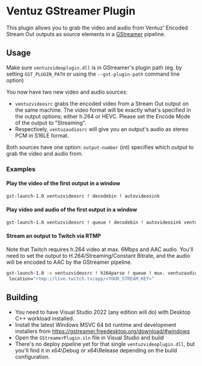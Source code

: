 # Ventuz GStreamer Plugin

This plugin allows you to grab the video and audio from Ventuz' Encoded Stream Out outputs as source elements in a [GStreamer](https://gstreamer.freedesktop.org/) pipeline.

## Usage

Make sure `ventuzvideoplugin.dll` is in GStreamer's plugin path (eg. by setting `GST_PLUGIN_PATH` or using the `--gst-plugin-path` command line option)

You now have two new video and audio sources:
* `ventuzvideosrc` grabs the encoded video from a Stream Out output on the same machine. The video format will be exactly what's specified in the output options; either h.264 or HEVC. Please set the Encode Mode of the output to "Streaming".
* Respectively, `ventuzaudiosrc` will give you an output's audio as stereo PCM in S16LE format.

Both sources have one option: `output-number` (int) specifies which output to grab the video and audio from.

### Examples 

#### Play the video of the first output in a window
```cmd
gst-launch-1.0 ventuzvideosrc ! decodebin ! autovideosink
```

#### Play video and audio of the first output in a window
```cmd
gst-launch-1.0 ventuzvideosrc ! queue ! decodebin ! autovideosink ventuzaudiosrc ! audioconvert ! autoaudiosink
```

#### Stream an output to Twitch via RTMP 

Note that Twitch requires h.264 video at max. 6Mbps and AAC audio. You'll need to set the output to H.264/Streaming/Constant Bitrate, and the audio will be encoded to AAC by the GStreamer pipeline.

```cmd
gst-launch-1.0 -e ventuzvideosrc ! h264parse ! queue ! mux. ventuzaudiosrc ! voaacenc bitrate=256000 ! mux. flvmux name=mux streamable=true ! rtmpsink
 location="rtmp://live.twitch.tv/app/<YOUR_STREAM_KEY>"
```

## Building

* You need to have Visual Studio 2022 (any edition will do) with Desktop C++ workload installed.
* Install the latest Windows MSVC 64 bit runtime and development installers from https://gstreamer.freedesktop.org/download/#windows
* Open the `GStreamerPlugin.sln` file in Visual Studio and build
* There's no deploy pipeline yet for that single `ventuzvideoplugin.dll`, but you'll find it in x64\Debug or x64\Release depending on the build configuration.
